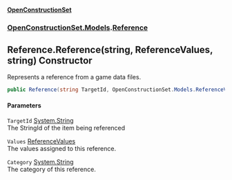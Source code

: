 #### [OpenConstructionSet](index 'index')
### [OpenConstructionSet.Models](index#OpenConstructionSet_Models 'OpenConstructionSet.Models').[Reference](keNdBWwXoST05c_g6wF_4w 'OpenConstructionSet.Models.Reference')
## Reference.Reference(string, ReferenceValues, string) Constructor
Represents a reference from a game data files.  
```csharp
public Reference(string TargetId, OpenConstructionSet.Models.ReferenceValues Values, string Category);
```
#### Parameters
<a name='OpenConstructionSet_Models_Reference_Reference(string_OpenConstructionSet_Models_ReferenceValues_string)_TargetId'></a>
`TargetId` [System.String](https://docs.microsoft.com/en-us/dotnet/api/System.String 'System.String')  
The StringId of the item being referenced
  
<a name='OpenConstructionSet_Models_Reference_Reference(string_OpenConstructionSet_Models_ReferenceValues_string)_Values'></a>
`Values` [ReferenceValues](12EeLen8x83ZM11p+0cSKw 'OpenConstructionSet.Models.ReferenceValues')  
The values assigned to this reference.
  
<a name='OpenConstructionSet_Models_Reference_Reference(string_OpenConstructionSet_Models_ReferenceValues_string)_Category'></a>
`Category` [System.String](https://docs.microsoft.com/en-us/dotnet/api/System.String 'System.String')  
The category of this reference.
  
